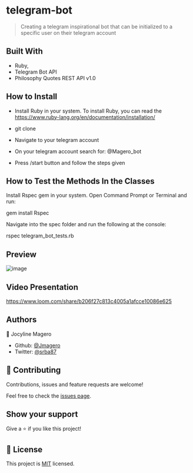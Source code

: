 # telegram-bot

> Creating a telegram inspirational bot that can be initialized to a specific user on their telegram account

## Built With

- Ruby,
- Telegram Bot API
- Philosophy Quotes REST API v1.0

## How to Install
- Install Ruby in your system. To install Ruby, you can read the https://www.ruby-lang.org/en/documentation/installation/

- git clone

- Navigate to your telegram account

- On your telegram account search for:
 @Magero_bot

- Press /start button and follow the steps given

## How to Test the Methods In the Classes
Install Rspec gem in your system. 
Open Command Prompt or Terminal and run:

gem install Rspec

Navigate into the spec folder and run the following at the console:

rspec telegram_bot_tests.rb

## Preview

![image](https://user-images.githubusercontent.com/52098394/86038049-ff307980-ba48-11ea-9e83-241380e5c1f8.png)

## Video Presentation

https://www.loom.com/share/b206f27c813c4005a1afcce10086e625

## Authors

👤 Jocyline Magero

- Github: [@Jmagero](https://github.com/Jmagero)
- Twitter: [@srba87](https://twitter.com/magero_jocyline)


## 🤝 Contributing

Contributions, issues and feature requests are welcome!

Feel free to check the [issues page](https://github.com/Jmagero/telegram-bot/issues).

## Show your support

Give a ⭐️ if you like this project!

## 📝 License

This project is [MIT](lic.url) licensed.
